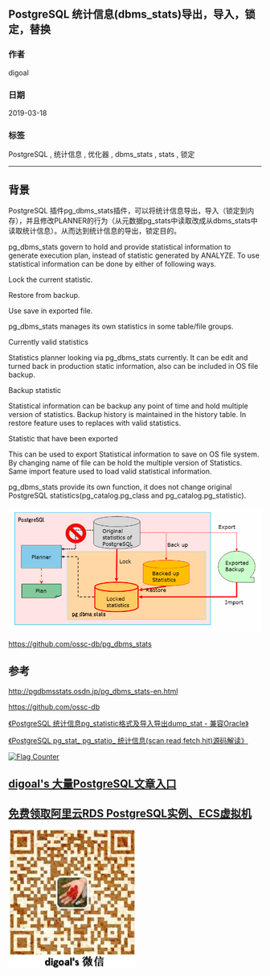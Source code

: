 ## PostgreSQL 统计信息(dbms_stats)导出，导入，锁定，替换  
      
### 作者      
digoal      
      
### 日期      
2019-03-18      
      
### 标签      
PostgreSQL , 统计信息 , 优化器 , dbms_stats , stats , 锁定  
      
----      
      
## 背景  
PostgreSQL 插件pg_dbms_stats插件，可以将统计信息导出，导入（锁定到内存），并且修改PLANNER的行为（从元数据pg_stats中读取改成从dbms_stats中读取统计信息）。从而达到统计信息的导出，锁定目的。  
  
pg_dbms_stats govern to hold and provide statistical information to generate execution plan, instead of statistic generated by ANALYZE. To use statistical information can be done by either of following ways.  
  
Lock the current statistic.  
  
Restore from backup.  
  
Use save in exported file.  
  
pg_dbms_stats manages its own statistics in some table/file groups.  
  
Currently valid statistics  
  
Statistics planner looking via pg_dbms_stats currently. It can be edit and turned back in production static information, also can be included in OS file backup.  
  
Backup statistic  
  
Statistical information can be backup any point of time and hold multiple version of statistics. Backup history is maintained in the history table. In restore feature uses to replaces with valid statistics.  
  
Statistic that have been exported  
  
This can be used to export Statistical information to save on OS file system. By changing name of file can be hold the multiple version of Statistics. Same import feature used to load valid statistical information.  
  
pg_dbms_stats provide its own function, it does not change original PostgreSQL statistics(pg_catalog.pg_class and pg_catalog.pg_statistic).  
  
![pic](20190318_06_pic_001.png)  
  
https://github.com/ossc-db/pg_dbms_stats  
  
## 参考  
http://pgdbmsstats.osdn.jp/pg_dbms_stats-en.html  
  
https://github.com/ossc-db  
  
[《PostgreSQL 统计信息pg_statistic格式及导入导出dump_stat - 兼容Oracle》](../201710/20171030_02.md)    
  
[《PostgreSQL pg_stat_ pg_statio_ 统计信息(scan,read,fetch,hit)源码解读》](../201610/20161018_03.md)    
  
     
  
<a rel="nofollow" href="http://info.flagcounter.com/h9V1"  ><img src="http://s03.flagcounter.com/count/h9V1/bg_FFFFFF/txt_000000/border_CCCCCC/columns_2/maxflags_12/viewers_0/labels_0/pageviews_0/flags_0/"  alt="Flag Counter"  border="0"  ></a>      
      
      
## [digoal's 大量PostgreSQL文章入口](https://github.com/digoal/blog/blob/master/README.md "22709685feb7cab07d30f30387f0a9ae")      
      
      
## [免费领取阿里云RDS PostgreSQL实例、ECS虚拟机](https://free.aliyun.com/ "57258f76c37864c6e6d23383d05714ea")      
  
  
![digoal's weixin](../pic/digoal_weixin.jpg "f7ad92eeba24523fd47a6e1a0e691b59")
  
